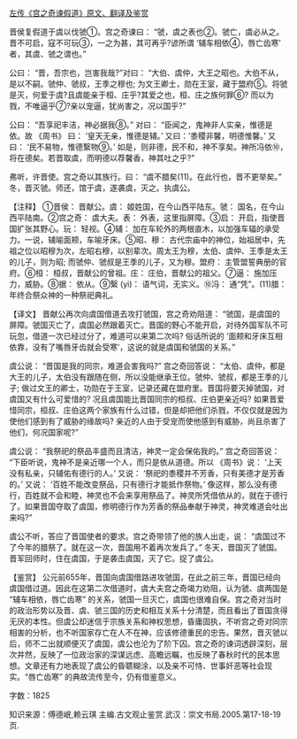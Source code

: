 [左传《宫之奇谏假道》原文、翻译及鉴赏](https://www.vrrw.net/wx/13986.html)

晋侯复假道于虞以伐虢①。宫之奇谏曰： “虢，虞之表也②。虢亡，虞必从之。晋不可启，寇不可玩③，一之为甚，其可再乎?谚所谓 ‘辅车相依④，唇亡齿寒’ 者，其虞、虢之谓也。”

公曰： “晋，吾宗也，岂害我哉?”对曰： “大伯、虞仲，大王之昭也。大伯不从，是以不嗣。虢仲、虢叔，王季之穆也; 为文王卿士，勋在王室，藏于盟府⑤。将虢是灭，何爱于虞?且虞能亲于桓、庄乎?其爱之也，桓、庄之族何罪⑥? 而以为戮，不唯逼乎⑦?亲以宠逼，犹尚害之，况以国乎?”

公曰： “吾享祀丰洁，神必据我⑧。” 对曰： “臣闻之，鬼神非人实亲，惟德是依。故 《周书》 曰： ‘皇天无亲，惟德是辅。’ 又曰：‘黍稷非馨，明德惟馨。’ 又曰： ‘民不易物，惟德繄物⑨。’ 如是，则非德，民不和，神不享矣。神所冯依⑩，将在德矣。若晋取虞，而明德以荐馨香，神其吐之乎?”

弗听，许晋使。宫之奇以其族行。曰： “虞不腊矣(11)。在此行也，晋不更举矣。” 冬，晋灭虢。师还，馆于虞，遂袭虞，灭之。执虞公。

【注释】 ①晋侯： 晋献公。虞： 姬姓国，在今山西平陆东。虢： 国名，在今山西平陆南。②宫之奇： 虞大夫。表： 外表，这里指屏障。③启： 开启，指使晋国扩张其野心。玩： 轻视。④辅： 加在车轮外的两根直木，以加强车辐的承受力。一说，辅喻面颊，车喻牙床。⑤昭、穆： 古代宗庙中的神位，始祖居中，先祖之位以昭穆为次，左昭右穆，以别辈次。周太王为穆，太伯、虞仲、王季是太王的儿子，则为昭; 而虢仲、虢叔是王季的儿子，又为穆。盟府： 主管盟誓典册的官府。⑥桓： 桓叔，晋献公的曾祖。庄： 庄伯，晋献公的祖父。⑦逼： 施加压力，威胁。⑧据： 依从。⑨繄 (yi)： 语气词，无实义。⑩冯： 通“凭”。(11)腊： 年终合祭众神的一种祭祀典礼。



【译文】 晋献公再次向虞国借道去攻打虢国，宫之奇劝阻道： “虢国，是虞国的屏障。虢国灭亡了，虞国必然跟着灭亡。晋国的野心不能开启，对待外国军队不可玩忽，借道一次已经过分了，难道可以来第二次吗? 俗话所说的 ‘面颊和牙床互相依靠，没有了嘴唇牙齿就会受寒’，这说的就是虞国和虢国的关系。”

虞公说： “晋国是我的同宗，难道会害我吗?” 宫之奇回答说： “太伯、虞仲，都是大王的儿子，太伯没有跟随在侧，所以没能继承王位。虢仲、虢叔，都是王季的儿子; 做过文王的卿士，功勋在于王室，记录还藏在盟府里。晋国将要灭掉虢国，对虞国又有什么可爱惜的? 况且虞国能比晋国同宗的桓叔、庄伯更亲近吗? 如果晋爱惜同宗，桓叔、庄伯这两个家族有什么过错，但是却把他们杀戮，不仅仅就是因为使他们感到有了威胁的缘故吗? 亲近的人由于受宠而使他感到有威胁，尚且杀害了他们，何况国家呢?”

虞公说： “我祭祀的祭品丰盛而且清洁，神灵一定会保佑我的。” 宫之奇回答说： “下臣听说，鬼神不是亲近哪一个人，而只是依从道德。所以 《周书》说： ‘上天没有私亲，只辅佑有德行的人。’ 又说： ‘祭祀的黍稷并不芳香，只有美德才是芳香的。’ 又说： ‘百姓不能改变祭品，只有德行才能抵作祭物。’ 像这样，那么没有德行，百姓就不会和睦，神灵也不会来享用祭品了。神灵所凭借依从的，就在于德行了。如果晋国夺取了虞国，修明德行作为芳香的祭品奉献于神灵，神灵难道会吐出来吗?”

虞公不听，答应了晋国使者的要求。宫之奇带领了他的族人出走，说： “虞国过不了今年的腊祭了。就在这一次，晋国用不着再次发兵了。” 冬天，晋国灭了虢国。晋军回师时，住在虞国，于是袭击虞国，灭了它。捉了虞公。

【鉴赏】 公元前655年，晋国向虞国借路进攻虢国，在此之前三年，晋国已经向虞国借过道。因此在这第二次借道时，虞大夫宫之奇竭力劝阻，认为虢、虞两国是 “辅车相依，唇亡齿寒” 的关系，虢国一旦灭亡，虞国也很难自保。宫之奇对当时的政治形势以及晋、虞、虢三国的历史和相互关系十分清楚，而且看出了晋国贪得无厌的本性。但虞公却迷信于宗族关系和神权思想，昏庸固执，不听宫之奇对同宗相害的分析，也不听国家存亡在人不在神，应该修德重民的忠告。果然，晋灭虢以后，师不二出就顺便灭了虞国，虞公也沦为了阶下囚。宫之奇的谏词透辟深刻，层次井然，反映了一位政治家的深谋远虑、高瞻远瞩，也反映了春秋时代的民本思想。文章还有力地表现了虞公的昏聩糊涂，以及亲不可恃、世事奸恶等社会现实。“唇亡齿寒” 的典故流传至今，仍有借鉴意义。

字数：1825

知识来源：傅德岷,赖云琪 主编.古文观止鉴赏.武汉：崇文书局.2005.第17-18-19页.

